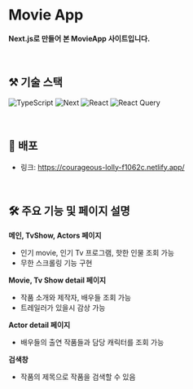 # Movie App

**Next.js로 만들어 본 MovieApp 사이트입니다.**

<br>

## ⚒️ 기술 스택

![TypeScript](https://img.shields.io/badge/typescript-%23007ACC.svg?style=for-the-badge&logo=typescript&logoColor=white)
![Next](https://img.shields.io/badge/Next.js-000000?style=for-the-badge&logo=Next.js&logoColor=white)
![React](https://img.shields.io/badge/react-61DAFB?style=for-the-badge&logo=react&logoColor=black)
![React Query](https://img.shields.io/badge/-React%20Query-FF4154?style=for-the-badge&logo=react%20query&logoColor=white)

<br>

## 📜 배포

- 링크: https://courageous-lolly-f1062c.netlify.app/

<br>

## 🛠 주요 기능 및 페이지 설명

<b>메인, TvShow, Actors 페이지</b>

- 인기 movie, 인기 Tv 프로그램, 핫한 인물 조회 가능
- 무한 스크롤링 기능 구현

<b>Movie, Tv Show detail 페이지</b>

- 작품 소개와 제작자, 배우들 조회 가능
- 트레일러가 있을시 감상 가능

<b>Actor detail 페이지</b>

- 배우들의 출연 작품들과 담당 캐릭터를 조회 가능

<b>검색창</b>

- 작품의 제목으로 작품을 검색할 수 있음
